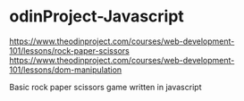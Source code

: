 # odinProject-Javascript

https://www.theodinproject.com/courses/web-development-101/lessons/rock-paper-scissors 
https://www.theodinproject.com/courses/web-development-101/lessons/dom-manipulation

Basic rock paper scissors game written in javascript
